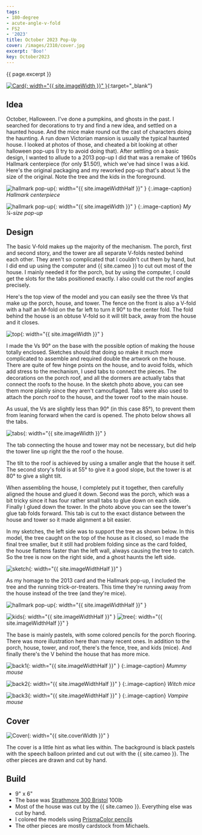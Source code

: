 ```yaml
---
tags:
- 180-degree
- acute-angle-v-fold
- FS2
- '2023'
title: October 2023 Pop-Up
cover: /images/2310/cover.jpg
excerpt: 'Boo!'
key: October2023
---
```

{{ page.excerpt }}

[![Card]({{site.baseurl}}/images/2310/popup.gif){: width="{{ site.imageWidth }}" }](/images/2310/popup.gif "Click to replay in a new tab"){:target="_blank"}

## Idea

October, Halloween. I've done a pumpkins, and ghosts in the past. I searched for decorations to try and find a new idea, and settled on a haunted house. And the mice make round out the cast of characters doing the haunting. A run down Victorian mansion is usually the typical haunted house. I looked at photos of those, and cheated a bit looking at other halloween pop-ups (I try to avoid doing that). After settling on a basic design, I wanted to allude to a 2013 pop-up I did that was a remake of 1960s Hallmark centerpiece (for only $1.50!), which we've had since I was a kid. Here's the original packaging and my reworked pop-up that's about &frac14; the size of the original. Note the tree and the kids in the foreground.

![hallmark pop-up]({{site.baseurl}}/images/2310/hallmark-cover.jpg){: width="{{ site.imageWidthHalf }}" }
{:.image-caption}
*Hallmark centerpiece*

![hallmark pop-up]({{site.baseurl}}/images/2310/remake-pop-up.jpg){: width="{{ site.imageWidth }}" }
{:.image-caption}
*My &frac14;-size pop-up*

## Design

The basic V-fold makes up the majority of the mechanism. The porch, first and second story, and the tower are all separate V-folds nested behind each other. They aren't so complicated that I couldn't cut them by hand, but I did end up using the computer and {{ site.cameo }} to cut out most of the house. I mainly needed it for the porch, but by using the computer, I could get the slots for the tabs positioned exactly. I also could cut the roof angles precisely.

Here's the top view of the model and you can easily see the three Vs that make up the porch, house, and tower. The fence on the front is also a V-fold with a half an M-fold on the far left to turn it 90&deg; to the center fold. The fold behind the house is an obtuse V-fold so it will tilt back, away from the house and it closes.

![top]({{site.baseurl}}/images/2310/top.jpg){: width="{{ site.imageWidth }}" }

I made the Vs 90&deg; on the base with the possible option of making the house totally enclosed. Sketches should that doing so make it much more complicated to assemble and required double the artwork on the house. There are quite of few hinge points on the house, and to avoid folds, which add stress to the mechanism, I used tabs to connect the pieces. The decorations on the porch roof, and all the dormers are actually tabs that connect the roofs to the house. In the sketch photo above, you can see them more plainly since they aren't camouflaged. Tabs were also used to attach the porch roof to the house, and the tower roof to the main house.

As usual, the Vs are slightly less than 90&deg; (in this case 85&deg;), to prevent them from leaning forward when the card is opened. The photo below shows all the tabs.

![tabs]({{site.baseurl}}/images/2310/tabs.jpg){: width="{{ site.imageWidth }}" }

The tab connecting the house and tower may not be necessary, but did help the tower line up right the the roof o the house.

The tilt to the roof is achieved by using a smaller angle that the house it self. The second story's fold is at 55&deg; to give it a good slope, but the tower is at 80&deg; to give a slight tilt.

When assembling the house, I completely put it together, then carefully aligned the house and glued it down. Second was the porch, which was a bit tricky since it has four rather small tabs to glue down on each side. Finally I glued down the tower. In the photo above you can see the tower's glue tab folds forward. This tab is cut to the exact distance between the house and tower so it made alignment a bit easier.

In my sketches, the left side was to support the tree as shown below. In this model, the tree caught on the top of the house as it closed, so I made the final tree smaller, but  it still had problem folding since as the card folded, the house flattens faster than the left wall, always causing the tree to catch. So the tree is now on the right side, and a ghost haunts the left side.

![sketch]({{site.baseurl}}/images/2310/sketch.jpg){: width="{{ site.imageWidthHalf }}" }

As my homage to the 2013 card and the Hallmark pop-up, I included the tree and the running trick-or-treaters. This time they're running away from the house instead of the tree (and they're mice).

![hallmark pop-up]({{site.baseurl}}/images/2310/hallmark-pop-up.jpg){: width="{{ site.imageWidthHalf }}" }

![kids]({{site.baseurl}}/images/2310/kids.jpg){: width="{{ site.imageWidthHalf }}" }
![tree]({{site.baseurl}}/images/2310/tree.jpg){: width="{{ site.imageWidthHalf }}" }

The base is mainly pastels, with some colored pencils for the porch flooring. There was more illustration here than many recent ones. In addition to the porch, house, tower, and roof, there's the fence, tree, and kids (mice). And finally there's the V behind the house that has more mice.

![back1]({{site.baseurl}}/images/2310/back1.jpg){: width="{{ site.imageWidthHalf }}" }
{:.image-caption}
*Mummy mouse*

![back2]({{site.baseurl}}/images/2310/back2.jpg){: width="{{ site.imageWidthHalf }}" }
{:.image-caption}
*Witch mice*

![back3]({{site.baseurl}}/images/2310/back3.jpg){: width="{{ site.imageWidthHalf }}" }
{:.image-caption}
*Vampire mouse*

## Cover

![Cover]({{site.baseurl}}{{page.cover}}){: width="{{ site.coverWidth }}" }

The cover is a little hint as what lies within. The background is black pastels with the speech balloon printed and cut out with the {{ site.cameo }}. The other pieces are drawn and cut by hand.

## Build

- 9" x 6"
- The base was [Strathmore 300 Bristol](/supplies.html#strathmore-300-bristol) 100lb
- Most of the house was cut by the {{ site.cameo }}. Everything else was cut by hand.
- I colored the models using [PrismaColor pencils](/supplies.html#prismacolor-colored-pencils)
- The other pieces are mostly cardstock from Michaels.
